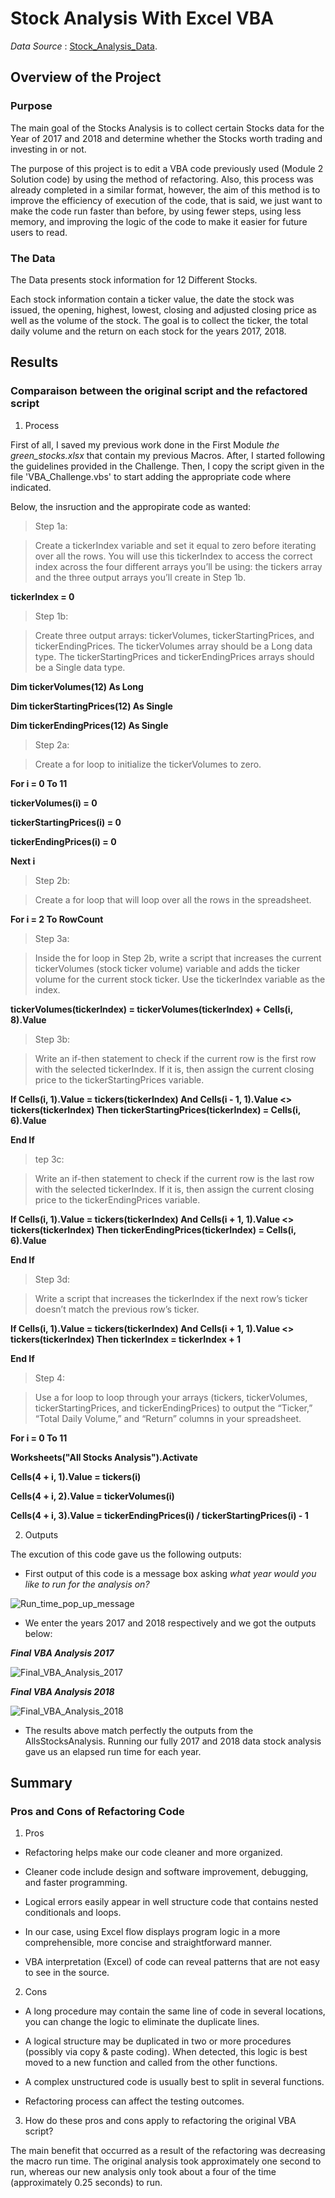 # Stock Analysis With Excel VBA

*Data Source* :  [Stock_Analysis_Data](/VBA_Challenge.xlsm).

## Overview of the Project

### Purpose 

The main goal of the Stocks Analysis is to collect certain Stocks data for the Year of 2017 and 2018 and determine whether the Stocks worth trading and investing in or not.

The purpose of this project is to edit a VBA code previously used (Module 2 Solution code) by using the method of refactoring. Also, this process was already completed in a similar format, however, the aim of this method is to improve the efficiency of execution of the code, that is said, we just want to make the code run faster than before, by using fewer steps, using less memory, and improving the logic of the code to make it easier for future users to read.

### The Data

The Data presents stock information for 12 Different Stocks.

Each stock information contain a ticker value, the date the stock was issued, the opening, highest, lowest, closing and adjusted closing price as well as the volume of the stock. The goal is to collect the ticker, the total daily volume and the return on each stock for the years 2017, 2018.

## Results

### Comparaison between the original script and the refactored script

1. Process

First of all, I saved my previous work done in the First Module *the green_stocks.xlsx* that contain my previous Macros. After, I started following the guidelines provided in the Challenge.
Then, I copy the script given in the file 'VBA_Challenge.vbs' to start adding the appropriate code where indicated.

 Below, the insruction and the appropirate code as wanted:
 
 > Step 1a:
 
 > Create a tickerIndex variable and set it equal to zero before iterating over all the rows. You will use this tickerIndex to access the correct index across the four different arrays you’ll be using: the tickers array and the three output arrays you’ll create in Step 1b.
 
 **tickerIndex = 0**
 
 > Step 1b:

> Create three output arrays: tickerVolumes, tickerStartingPrices, and tickerEndingPrices.
The tickerVolumes array should be a Long data type.
The tickerStartingPrices and tickerEndingPrices arrays should be a Single data type.

**Dim tickerVolumes(12) As Long**

**Dim tickerStartingPrices(12) As Single**
  
**Dim tickerEndingPrices(12) As Single**

> Step 2a:

> Create a for loop to initialize the tickerVolumes to zero. 

**For i = 0 To 11**

**tickerVolumes(i) = 0**

**tickerStartingPrices(i) = 0**

**tickerEndingPrices(i) = 0**

**Next i**

> Step 2b:

> Create a for loop that will loop over all the rows in the spreadsheet.

**For i = 2 To RowCount**

> Step 3a:

> Inside the for loop in Step 2b, write a script that increases the current tickerVolumes (stock ticker volume) variable and adds the ticker volume for the current stock ticker.
Use the tickerIndex variable as the index.

**tickerVolumes(tickerIndex) = tickerVolumes(tickerIndex) + Cells(i, 8).Value**

> Step 3b:

> Write an if-then statement to check if the current row is the first row with the selected tickerIndex. If it is, then assign the current closing price to the tickerStartingPrices variable.

**If Cells(i, 1).Value = tickers(tickerIndex) And Cells(i - 1, 1).Value <> tickers(tickerIndex) Then
            tickerStartingPrices(tickerIndex) = Cells(i, 6).Value**
            
  **End If**

> tep 3c:

> Write an if-then statement to check if the current row is the last row with the selected tickerIndex. If it is, then assign the current closing price to the tickerEndingPrices variable.
  
**If Cells(i, 1).Value = tickers(tickerIndex) And Cells(i + 1, 1).Value <> tickers(tickerIndex) Then
            tickerEndingPrices(tickerIndex) = Cells(i, 6).Value**
        
 **End If**
 
> Step 3d:

> Write a script that increases the tickerIndex if the next row’s ticker doesn’t match the previous row’s ticker.

**If Cells(i, 1).Value = tickers(tickerIndex) And Cells(i + 1, 1).Value <> tickers(tickerIndex) Then
                tickerIndex = tickerIndex + 1**
                
**End If**

> Step 4:

> Use a for loop to loop through your arrays (tickers, tickerVolumes, tickerStartingPrices, and tickerEndingPrices) to output the “Ticker,” “Total Daily Volume,” and “Return” columns in your spreadsheet.

 **For i = 0 To 11**
        
 **Worksheets("All Stocks Analysis").Activate**
 
**Cells(4 + i, 1).Value = tickers(i)**

**Cells(4 + i, 2).Value = tickerVolumes(i)**

**Cells(4 + i, 3).Value = tickerEndingPrices(i) / tickerStartingPrices(i) - 1**
        
 
 2. Outputs
 
 The excution of this code gave us the following outputs:
 
  - First output of this code is a message box asking *what year would you like to run for the analysis on?* 
 
![Run_time_pop_up_message](/Resources/Pop_up_message.png)

 - We enter the years 2017 and 2018 respectively and we got the outputs below:

***Final VBA Analysis 2017***

![Final_VBA_Analysis_2017](/Resources/run_time_2017.png)

***Final VBA Analysis 2018***

![Final_VBA_Analysis_2018](/Resources/run_time_2018.png)



 - The results above match perfectly the outputs from the AllsStocksAnalysis. Running our fully 2017 and 2018 data stock analysis gave us an elapsed run time for each year.


## Summary

### Pros and Cons of Refactoring Code

1. Pros

 - Refactoring helps make our code cleaner and more organized.
 
 - Cleaner code include design and software improvement, debugging, and faster programming.
 
 - Logical errors easily appear in well structure code that contains nested conditionals and loops.
 
 - In our case, using Excel flow displays program logic in a more comprehensible, more concise and straightforward  manner.
 
 - VBA interpretation (Excel) of code can reveal patterns that are not easy to see in the source.
 
2. Cons

 - A long procedure may contain the same line of code in several locations, you can change the logic to eliminate the duplicate lines.
 
 - A logical structure may be duplicated in two or more procedures (possibly via copy & paste coding). When detected, this logic is best moved to a new function and called from the other functions.
 
 - A complex unstructured code is usually best to split in several functions.
 
 - Refactoring process can affect the testing outcomes.
 
3. How do these pros and cons apply to refactoring the original VBA script?

The main benefit that occurred as a result of the refactoring was decreasing the macro run time. The original analysis took approximately one second to run, whereas our new analysis only took about a four of the time (approximately 0.25 seconds) to run.



        
